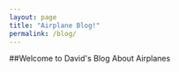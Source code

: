 ```yaml
---
layout: page
title: "Airplane Blog!"
permalink: /blog/
---
```

##Welcome to David's Blog About Airplanes
